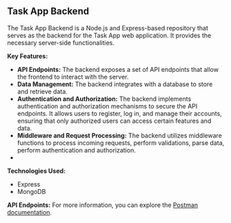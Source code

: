 ## Task App Backend

The Task App Backend is a Node.js and Express-based repository that serves as the backend for the Task App web application. It provides the necessary server-side functionalities.

**Key Features:**
- **API Endpoints:** The backend exposes a set of API endpoints that allow the frontend to interact with the server.
- **Data Management:** The backend integrates with a database to store and retrieve data.
- **Authentication and Authorization:** The backend implements authentication and authorization mechanisms to secure the API endpoints. It allows users to register, log in, and manage their accounts, ensuring that only authorized users can access certain features and data.
- **Middleware and Request Processing:** The backend utilizes middleware functions to process incoming requests, perform validations, parse data, perform authentication and authorization.
- 
**Technologies Used:**
- Express
- MongoDB

**API Endpoints:**
For more information, you can explore the [Postman documentation](https://web.postman.co/documentation/29508472-224b71b2-51de-4d51-addc-215af2d840b2/publish?workspaceId=98ee0430-c23d-49c0-89f6-f6bb4c2cd10e#content).
